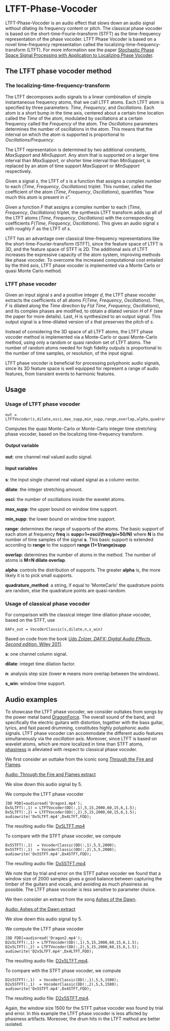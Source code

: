 # LTFT-Phase-Vocoder
LTFT-Phase-Vocoder is an audio effect that slows down an audio signal without dilating its frequency content or pitch.
The classical phase vocoder is based on the short-time-Fourie-transform (STFT) as the time-frequency representation of the phase vocoder. LTFT Phase Vocoder is based on a novel time-frequency representation called the localizing-time-frequency-transform (LTFT).
For more information see the paper [Stochastic Phase Space Signal Processing with Application to Localizing Phase Vocoder](https://arxiv.org/abs/1808.08810).

## The LTFT phase vocoder method
### The localizing-time-frequency-transform
The LTFT decomposes audio signals to a linear combination of simple instantaneous frequency atoms, that we call LTFT atoms. Each LTFT atom is specified by three parameters: *Time*, *Frequency*, and *Oscillations*. Each atom is a short bump in the time axis, centered about a certain time location called the *Time* of the atom, modulated by oscillations at a certain frequency called the *Frequency* of the atom. The *Oscillations* parameters determines the number of oscillations in the atom. This means that the interval on which the atom is supported is proportional to *Oscillations/Frequency*. 

The LTFT representation is determined by two additional constants, *MaxSupport* and *MinSupport*. Any atom that is supported on a larger time interval than *MaxSupport*, or shorter time interval than *MinSupport*, is replaced by an atom of time support *MaxSupport* or *MinSupport* respectively.

Given a signal *s*, the LTFT of *s* is a function that assigns a complex number to each (*Time*, *Frequency*, *Oscillations*) triplet. This number, called the coefficient of the atom (*Time*, *Frequency*, *Oscillations*), quantifies “how much this atom is present in *s*”. 

Given a function *F* that assigns a complex number to each (*Time*, *Frequency*, *Oscillations*) triplet, the synthesis LTFT transform adds up all of the LTFT atoms (*Time*, *Frequency*, *Oscillations*)  with the corresponding coefficients *F*(*Time*, *Frequency*, *Oscillations*). This gives an audio signal  *s* with roughly *F* as the LTFT of *s*.

LTFT has an advantage over classical time-frequency representations like the short-time-Fourier-transform (STFT), since the feature space of LTFT is 3D, and the feature space of STFT is 2D. The additional axis of LTFT increases the expressive capacity of the atom system, improving methods like phase vocoder. To overcome the increased computational cost entailed by the third axis, LTFT phase vocoder is implemented via a Monte Carlo or quasi Monte Carlo method.


### LTFT phase vocoder
Given an input signal *s* and a positive integer *d*, the LTFT phase vocoder extracts the coefficients of all atoms *F*(*Time*, *Frequency*, *Oscillations*). Then, *F* is dilated along the *Time* direction by *F*(*d Time*, *Frequency*, *Oscillations*), and its complex phases are modified, to obtain a dilated version *H* of *F* (see the paper for more details). Last, *H* is synthesized to an output signal. This output signal is a time-dilated version of *s* that preserves the pitch of *s*. 

Instead of considering the 3D space of all LTFT atoms, the LTFT phase vocoder method is implemented via a Monte-Carlo or quasi Monte-Carlo method, using only a random or quasi random set of LTFT atoms. The number of random atoms needed for high fidelity outputs is proportional to the number of time samples, or resolution, of the input signal.

LTFT phase vocoder is beneficial for processing polyphonic audio signals, since its 3D feature space is well equipped for represent a range of audio features, from transient events to harmonic features.

## Usage
### Usage of LTFT phase vocoder
```
out = LTFTVocoder(s,dilate,osci,max_supp,min_supp,range,overlap,alpha,quadrature_method)
```
Computes the quasi Monte-Carlo or Monte-Carlo integer time stretching phase vocoder, based on the localizing time-frequency transform.
#### Output variable

**out**: one channel real valued audio signal.

#### Input variables
**s**: the input single channel real valued signal as a column vector.

**dilate**: the integer stretching amount.

**osci**: the number of oscillations inside the wavelet atoms.

**max_supp**: the upper bound on window time support.

**min_supp**: the lower bound on window time support.

**range**: determines the range of supports of the atoms.  The basic support of each atom at frequency **freq** is **supp=1+osci/(freq/pi+50/N)** where **N** is the number of time samples of the signal **s**. This basic support is extended according to **range** to the support **range (1+1/range)supp**

**overlap**: determines the number of atoms in the method. The number of atoms is **M=N dilate overlap**.

**alpha**: controls the distribution of supports. The greater **alpha** is, the more likely it is to pick small supports.

**quadrature_method**: a string, if equal to 'MonteCarlo' the quadrature points are random, else the quadrature points are quasi-random.

### Usage of classical phase vocoder
For comparison with the classical integer time dilation phase vocoder, based on the STFT, use
```
DAFx_out = VocoderClassic(s,dilate,n,s_win)
```
Based on code from the book [Udo Zolzer. *DAFX: Digital Audio Effects, Second edition*. Wiley 2011](https://onlinelibrary.wiley.com/doi/book/10.1002/9781119991298).

**s**: one channel column signal.

**dilate**: integet time dilation factor.

**n**: analysis step size (lower **n** means more overlap between the windows).

**s_win**: window time support.

## Audio examples
To showcase the LTFT phase vocoder, we consider outtakes from songs by the power metal band [DragonForce](https://en.wikipedia.org/wiki/DragonForce). The overall sound of the band, and specifically the electric guitars with distortion, together with the bass guitar, lyrics, and fast paced drumming, constitutes highly polyphonic audio signals. LTFT phase vocoder can accommodate the different audio features simultaneously via the *oscillation* axis. Moreover, since LTFT is based on wavelet atoms, which are more localized in time than STFT atoms, [phasiness](https://www.researchgate.net/publication/3714372_Phase-vocoder_about_this_phasiness_business) is alleviated with respect to classical phase vocoder.   

We first consider an outtake from the iconic song [Through the Fire and Flames](https://www.youtube.com/watch?v=0jgrCKhxE1s).

[Audio: Through the Fire and Flames extract](/Dragon1.mp4)

We slow down this audio signal by 5.

We compute the LTFT phase vocoder
```
[DD FDD]=audioread('Dragon1.mp4');
Dx5LTFT(:,1) = LTFTVocoder(DD(:,1),5,15,2000,60,15,6,1.5);
Dx5LTFT(:,2) = LTFTVocoder(DD(:,2),5,15,2000,60,15,6,1.5);
audiowrite('Dx5LTFT.mp4',Dx4LTFT,FDD);
```
The resulting audio file: [Dx5LTFT.mp4](/Dx5LTFT.mp4)

To compare with the STFT phase vocoder, we compute
```
Dx5STFT(:,1)  = VocoderClassic(DD(:,1),5,5,2000);
Dx5STFT(:,1)  = VocoderClassic(DD(:,2),5,5,2000);
audiowrite('Dx5STFT.mp4',Dx4STFT,FDD);
```
The resulting audio file: [Dx5STFT.mp4](/Dx5STFT.mp4)

We note that by trial and error on the STFT pahse vocoder we found that a window size of 2000 samples gives a good balance between capturing the timber of the guitars and vocals, and avoiding as much phasiness as possible. The LTFT phase vocoder is less sensitive to parameter choice.

We then consider an extract from the song [Ashes of the Dawn](https://www.youtube.com/watch?v=DFeBkHJUZDg).

[Audio: Ashes of the Dawn extract](/Dragon2.mp4)

We slow down this audio signal by 5.

We compute the LTFT phase vocoder
```
[DD FDD]=audioread('Dragon2.mp4');
D2x5LTFT(:,1) = LTFTVocoder(DD(:,1),5,15,2000,60,15,6,1.5);
D2x5LTFT(:,2) = LTFTVocoder(DD(:,2),5,15,2000,60,15,6,1.5);
audiowrite('D2x5LTFT.mp4',Dx4LTFT,FDD);
```
The resulting audio file: [D2x5LTFT.mp4](/D2x5LTFT.mp4).

To compare with the STFT phase vocoder, we compute
```
D2x5STFT(:,1)  = VocoderClassic(DD(:,1),5,5,1500);
D2x5STFT(:,1)  = VocoderClassic(DD(:,2),5,5,1500);
audiowrite('Dx5STFT.mp4',Dx4STFT,FDD);
```
The resulting audio file: [D2x5STFT.mp4](/D2x5STFT.mp4).

Again, the window size 1500 for the STFT pahse vocoder was found by trial and error. In this example the LTFT phase vocoder is less aflicted by phasiness artifacts. Moreover, the drum hits in the LTFT method are better isolated.

